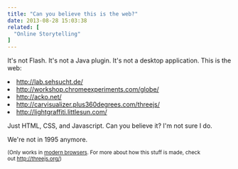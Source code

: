 ```yaml
---
title: "Can you believe this is the web?"
date: 2013-08-28 15:03:38
related: [
  "Online Storytelling"
]
---
```


It's not Flash. It's not a Java plugin. It's not a desktop application. This is the web:

<li>
  <a href="http://lab.sehsucht.de/" target="_blank" rel="noopener noreferrer">http://lab.sehsucht.de/</a>
</li>
<li>
  <a href="http://workshop.chromeexperiments.com/globe/" target="_blank" rel="noopener noreferrer">http://workshop.chromeexperiments.com/globe/</a>
</li>
<li>
  <a href="http://acko.net/" target="_blank" rel="noopener noreferrer">http://acko.net/</a>
</li>
<li>
  <a href="http://carvisualizer.plus360degrees.com/threejs/" target="_blank" rel="noopener noreferrer">http://carvisualizer.plus360degrees.com/threejs/</a>
</li>
<li>
  <a href="http://lightgraffiti.littlesun.com/" target="_blank" rel="noopener noreferrer">http://lightgraffiti.littlesun.com/</a>
</li>

Just HTML, CSS, and Javascript. Can you believe it? I'm not sure I do.

We're not in 1995 anymore.

<small>(Only works in <a href="http://browsehappy.com/">modern browsers</a>. For more about how this stuff is made, check out <a href="http://threejs.org/">http://threejs.org/</a>)</small>
